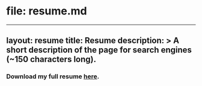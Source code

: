 # file: resume.md
---
layout: resume
title:  Resume
description: >
  A short description of the page for search engines (~150 characters long).
---

### Download my full resume [here](/assets/Shravan_Venkataraman-Resume.pdf).
